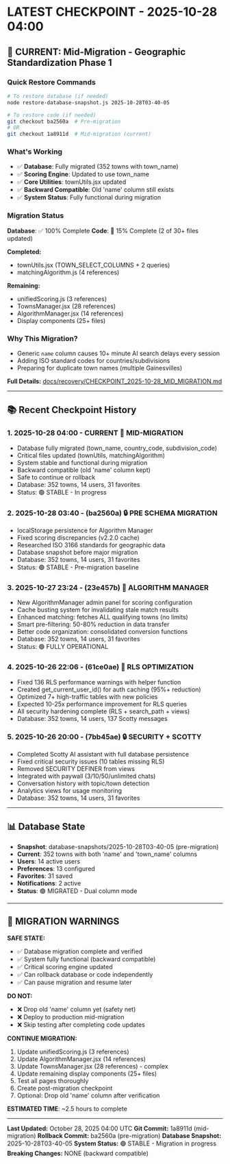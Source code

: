 # LATEST CHECKPOINT - 2025-10-28 04:00

## 🔄 CURRENT: Mid-Migration - Geographic Standardization Phase 1

### Quick Restore Commands
```bash
# To restore database (if needed)
node restore-database-snapshot.js 2025-10-28T03-40-05

# To restore code (if needed)
git checkout ba2560a  # Pre-migration
# OR
git checkout 1a8911d  # Mid-migration (current)
```

### What's Working
- ✅ **Database**: Fully migrated (352 towns with town_name)
- ✅ **Scoring Engine**: Updated to use town_name
- ✅ **Core Utilities**: townUtils.jsx updated
- ✅ **Backward Compatible**: Old 'name' column still exists
- ✅ **System Status**: Fully functional during migration

### Migration Status
**Database**: ✅ 100% Complete
**Code**: 🔄 15% Complete (2 of 30+ files updated)

**Completed:**
- townUtils.jsx (TOWN_SELECT_COLUMNS + 2 queries)
- matchingAlgorithm.js (4 references)

**Remaining:**
- unifiedScoring.js (3 references)
- TownsManager.jsx (28 references)
- AlgorithmManager.jsx (14 references)
- Display components (25+ files)

### Why This Migration?
- Generic `name` column causes 10+ minute AI search delays every session
- Adding ISO standard codes for countries/subdivisions
- Preparing for duplicate town names (multiple Gainesvilles)

**Full Details:** [docs/recovery/CHECKPOINT_2025-10-28_MID_MIGRATION.md](docs/recovery/CHECKPOINT_2025-10-28_MID_MIGRATION.md)

---

## 📚 Recent Checkpoint History

### 1. **2025-10-28 04:00** - CURRENT 🔄 MID-MIGRATION
- Database fully migrated (town_name, country_code, subdivision_code)
- Critical files updated (townUtils, matchingAlgorithm)
- System stable and functional during migration
- Backward compatible (old 'name' column kept)
- Safe to continue or rollback
- Database: 352 towns, 14 users, 31 favorites
- Status: 🟢 STABLE - In progress

### 2. **2025-10-28 03:40** - (ba2560a) 🔒 PRE SCHEMA MIGRATION
- localStorage persistence for Algorithm Manager
- Fixed scoring discrepancies (v2.2.0 cache)
- Researched ISO 3166 standards for geographic data
- Database snapshot before major migration
- Database: 352 towns, 14 users, 31 favorites
- Status: 🟢 STABLE - Pre-migration baseline

### 3. **2025-10-27 23:24** - (23e457b) 🎯 ALGORITHM MANAGER
- New AlgorithmManager admin panel for scoring configuration
- Cache busting system for invalidating stale match results
- Enhanced matching: fetches ALL qualifying towns (no limits)
- Smart pre-filtering: 50-80% reduction in data transfer
- Better code organization: consolidated conversion functions
- Database: 352 towns, 14 users, 31 favorites
- Status: 🟢 FULLY OPERATIONAL

### 4. **2025-10-26 22:06** - (61ce0ae) 🚀 RLS OPTIMIZATION
- Fixed 136 RLS performance warnings with helper function
- Created get_current_user_id() for auth caching (95%+ reduction)
- Optimized 7+ high-traffic tables with new policies
- Expected 10-25x performance improvement for RLS queries
- All security hardening complete (RLS + search_path + views)
- Database: 352 towns, 14 users, 137 Scotty messages

### 5. **2025-10-26 20:00** - (7bb45ae) 🔒 SECURITY + SCOTTY
- Completed Scotty AI assistant with full database persistence
- Fixed critical security issues (10 tables missing RLS)
- Removed SECURITY DEFINER from views
- Integrated with paywall (3/10/50/unlimited chats)
- Conversation history with topic/town detection
- Analytics views for usage monitoring
- Database: 352 towns, 14 users, 31 favorites

---

## 📊 Database State
- **Snapshot**: database-snapshots/2025-10-28T03-40-05 (pre-migration)
- **Current**: 352 towns with both 'name' and 'town_name' columns
- **Users**: 14 active users
- **Preferences**: 13 configured
- **Favorites**: 31 saved
- **Notifications**: 2 active
- **Status**: 🟢 MIGRATED - Dual column mode

---

## 🚨 MIGRATION WARNINGS

**SAFE STATE:**
- ✅ Database migration complete and verified
- ✅ System fully functional (backward compatible)
- ✅ Critical scoring engine updated
- ✅ Can rollback database or code independently
- ✅ Can pause migration and resume later

**DO NOT:**
- ❌ Drop old 'name' column yet (safety net)
- ❌ Deploy to production mid-migration
- ❌ Skip testing after completing code updates

**CONTINUE MIGRATION:**
1. Update unifiedScoring.js (3 references)
2. Update AlgorithmManager.jsx (14 references)
3. Update TownsManager.jsx (28 references) - complex
4. Update remaining display components (25+ files)
5. Test all pages thoroughly
6. Create post-migration checkpoint
7. Optional: Drop old 'name' column after verification

**ESTIMATED TIME**: ~2.5 hours to complete

---

**Last Updated:** October 28, 2025 04:00 UTC
**Git Commit:** 1a8911d (mid-migration)
**Rollback Commit:** ba2560a (pre-migration)
**Database Snapshot:** 2025-10-28T03-40-05
**System Status:** 🟢 STABLE - Migration in progress
**Breaking Changes:** NONE (backward compatible)
